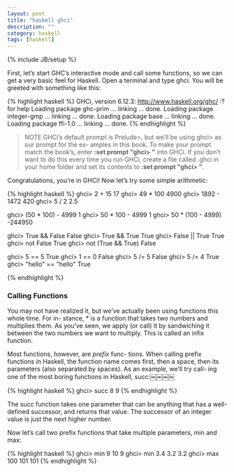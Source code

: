 ```yaml
---
layout: post
title: "haskell ghci"
description: ""
category: haskell
tags: [haskell]
---
```

{% include JB/setup %}

First, let’s start GHC’s interactive mode and call some functions, so we can get a very basic feel for Haskell. Open a terminal and type ghci. You will be greeted with something like this:

{% highlight haskell %}
GHCi, version 6.12.3: http://www.haskell.org/ghc/  :? for help
Loading package ghc-prim ... linking ... done.
Loading package integer-gmp ... linking ... done.
Loading package base ... linking ... done.
Loading package ffi-1.0 ... linking ... done.
{% endhighlight %}

> NOTE GHCi’s default prompt is Prelude>, but we’ll be using ghci> as our prompt for the ex- amples in this book. To make your prompt match the book’s, enter **:set prompt "ghci> "** into GHCi. If you don’t want to do this every time you run GHCi, create a file called .ghci in your home folder and set its contents to **:set prompt "ghci> "**.

Congratulations, you’re in GHCi! Now let’s try some simple arithmetic:

{% highlight haskell %}
ghci> 2 + 15
17
ghci> 49 * 100
4900
ghci> 1892 - 1472
420
ghci> 5 / 2
2.5

ghci> (50 * 100) - 4999
1
ghci> 50 * 100 - 4999
1
ghci> 50 * (100 - 4999)
-244950

ghci> True && False
False
ghci> True && True
True
ghci> False || True
True
ghci> not False
True
ghci> not (True && True)
False

ghci> 5 == 5
True
ghci> 1 == 0
False
ghci> 5 /= 5
False
ghci> 5 /= 4
True
ghci> "hello" == "hello"
True

{% endhighlight %}

### Calling Functions

You may not have realized it, but we’ve actually been using functions this whole time. For in- stance, * is a function that takes two numbers and multiplies them. As you’ve seen, we apply (or call) it by sandwiching it between the two numbers we want to multiply. This is called an infix function.

  Most functions, however, are *prefix* func- tions. When calling prefix functions in Haskell, the function name comes first, then a space, then its parameters (also separated by spaces). As an example, we’ll try call- ing one of the most boring functions in Haskell, succ:￼￼￼￼

{% highlight haskell %}
ghci> succ 8
9
{% endhighlight %}

The succ function takes one parameter that can be anything that has a well-defined successor, and returns that value. The successor of an integer value is just the next higher number.

Now let’s call two prefix functions that take multiple parameters, min and max:

{% highlight haskell %}
ghci> min 9 10
9
ghci> min 3.4 3.2
3.2
ghci> max 100 101
101
{% endhighlight %}

